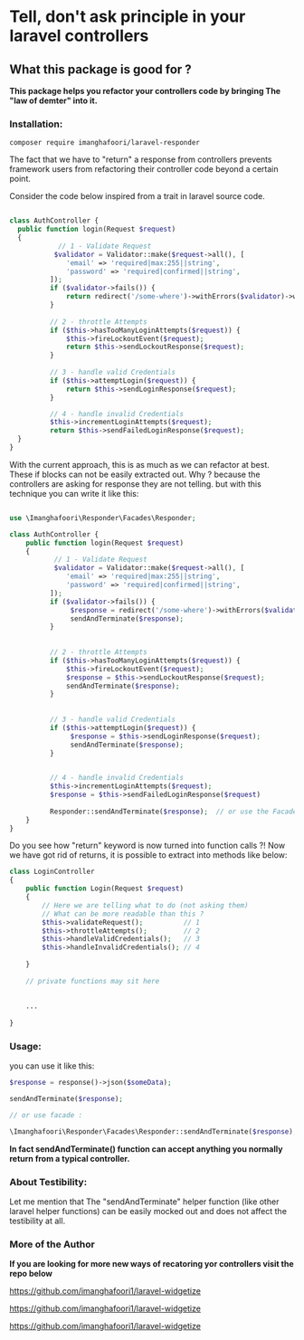 # Tell, don't ask principle in your laravel controllers

## What this package is good for ?

**This package helps you refactor your controllers code by bringing The "law of demter" into it.**



### Installation:

`
composer require imanghafoori/laravel-responder
`



The fact that we have to "return" a response from controllers prevents framework users from refactoring their controller code beyond a certain point.

Consider the code below inspired from a trait in laravel source code.

```php

class AuthController {
  public function login(Request $request)
  {
            // 1 - Validate Request
           $validator = Validator::make($request->all(), [
              'email' => 'required|max:255||string',
              'password' => 'required|confirmed||string',
          ]);
          if ($validator->fails()) {
              return redirect('/some-where')->withErrors($validator)->withInput();
          }
         
          // 2 - throttle Attempts
          if ($this->hasTooManyLoginAttempts($request)) {
              $this->fireLockoutEvent($request);
              return $this->sendLockoutResponse($request);
          }
         
          // 3 - handle valid Credentials
          if ($this->attemptLogin($request)) {
              return $this->sendLoginResponse($request);
          }

          // 4 - handle invalid Credentials
          $this->incrementLoginAttempts($request);
          return $this->sendFailedLoginResponse($request);
  }
}

```
With the current approach, this is as much as we can refactor at best.
These if blocks can not be easily extracted out.
Why ? because the controllers are asking for response they are not telling.
but with this technique you can write it like this:

```php

use \Imanghafoori\Responder\Facades\Responder;

class AuthController {
    public function login(Request $request)
    {
           // 1 - Validate Request
           $validator = Validator::make($request->all(), [
              'email' => 'required|max:255||string',
              'password' => 'required|confirmed||string',
          ]);
          if ($validator->fails()) {
               $response = redirect('/some-where')->withErrors($validator)->withInput();
               sendAndTerminate($response);
          }
          
         
          // 2 - throttle Attempts
          if ($this->hasTooManyLoginAttempts($request)) {
              $this->fireLockoutEvent($request);
              $response = $this->sendLockoutResponse($request);
              sendAndTerminate($response);
          }
          
         
          // 3 - handle valid Credentials
          if ($this->attemptLogin($request)) {
               $response = $this->sendLoginResponse($request);
               sendAndTerminate($response);
          }
          

          // 4 - handle invalid Credentials
          $this->incrementLoginAttempts($request);
          $response = $this->sendFailedLoginResponse($request) 
         
          Responder::sendAndTerminate($response);  // or use the Facade
    }
}

```
Do you see how "return" keyword is now turned into function calls ?!
Now we have got rid of returns, it is possible to extract into methods like below:


```php
class LoginController
{
    public function Login(Request $request)
    {
        // Here we are telling what to do (not asking them)
        // What can be more readable than this ?
        $this->validateRequest();          // 1
        $this->throttleAttempts();         // 2
        $this->handleValidCredentials();   // 3 
        $this->handleInvalidCredentials(); // 4
        
    }
    
    // private functions may sit here
    
    
    ...
    
}
```


### Usage:

you can use it like this:

```php
$response = response()->json($someData);

sendAndTerminate($response);

// or use facade :

\Imanghafoori\Responder\Facades\Responder::sendAndTerminate($response);

```
**In fact sendAndTerminate() function can accept anything you normally return from a typical controller.**


### About Testibility:
Let me mention that The "sendAndTerminate" helper function (like other laravel helper functions) can be easily mocked out and does not affect the testibility at all.



### More of the Author

**If you are looking for more new ways of recatoring yor controllers visit the repo below**

https://github.com/imanghafoori1/laravel-widgetize

https://github.com/imanghafoori1/laravel-widgetize

https://github.com/imanghafoori1/laravel-widgetize
